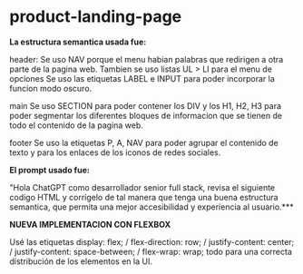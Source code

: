 # product-landing-page
**La estructura semantica usada fue:**

header: 
    Se uso NAV porque el menu habian palabras que redirigen a otra parte de la pagina web.
    Tambien se uso listas UL > LI para el menu de opciones
    Se uso las etiquetas LABEL e INPUT para poder incorporar la funcion modo oscuro.

main
    Se uso SECTION para poder contener los DIV y los H1, H2, H3 para poder segmentar los diferentes bloques de informacion que se tienen de todo el contenido de la pagina web.

footer
    Se uso la etiquetas P, A, NAV para poder agrupar el contenido de texto y para los enlaces de los iconos de redes sociales.

**El prompt usado fue:**

 "Hola ChatGPT como desarrollador senior full stack, revisa el siguiente codigo HTML y corrígelo de tal manera que tenga una buena estructura semantica, que permita una mejor accesibilidad y experiencia al usuario.***


 **NUEVA IMPLEMENTACION CON FLEXBOX**

 Usé las etiquetas display: flex; / flex-direction: row; / justify-content: center; / justify-content: space-between; / flex-wrap: wrap; todo para una correcta distribución de los elementos en la UI.

